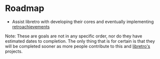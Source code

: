 # Roadmap
* Assist libretro with developing their cores and eventually implementing [retroachievements](https://docs.libretro.com/guides/retroachievements/)

Note: These are goals are not in any specific order, nor do they have estimated dates to completion. The only thing that is for certain is that they will be completed sooner as more people contribute to this and [libretro's](https://retroarch.com/index.php?page=donate) projects.